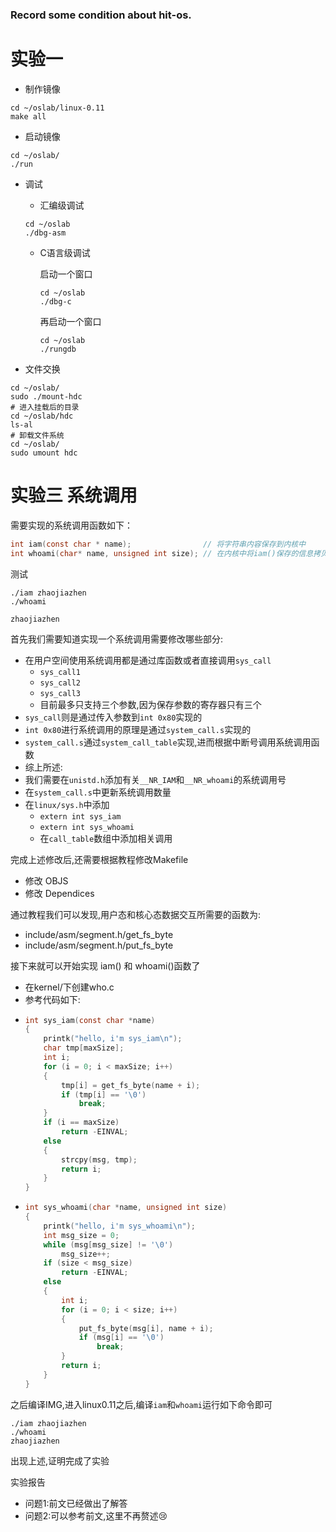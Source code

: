 ### Record some condition about hit-os.

# 实验一

- 制作镜像

```shell
cd ~/oslab/linux-0.11
make all 
```

- 启动镜像

```shell
cd ~/oslab/
./run
```

- 调试
  - 汇编级调试
  
  ```shell
  cd ~/oslab
  ./dbg-asm
  ```
  
  - C语言级调试

    启动一个窗口

    ```shell
    cd ~/oslab
    ./dbg-c
    ```
    再启动一个窗口
    ```shell
    cd ~/oslab
    ./rungdb
    ```

- 文件交换
```shell
cd ~/oslab/
sudo ./mount-hdc
# 进入挂载后的目录
cd ~/oslab/hdc
ls-al
# 卸载文件系统
cd ~/oslab/
sudo umount hdc
```


# 实验三 系统调用

需要实现的系统调用函数如下：

```c 
int iam(const char * name);                // 将字符串内容保存到内核中
int whoami(char* name, unsigned int size); // 在内核中将iam()保存的信息拷贝到指定的用户地址空间中
```

测试
```shell
./iam zhaojiazhen
./whoami

zhaojiazhen
```

首先我们需要知道实现一个系统调用需要修改哪些部分:

- 在用户空间使用系统调用都是通过库函数或者直接调用`sys_call`
  - `sys_call1`
  - `sys_call2`
  - `sys_call3`
  - 目前最多只支持三个参数,因为保存参数的寄存器只有三个
- `sys_call`则是通过传入参数到`int 0x80`实现的
- `int 0x80`进行系统调用的原理是通过`system_call.s`实现的
- `system_call.s`通过`system_call_table`实现,进而根据中断号调用系统调用函数
- 综上所述:
- 我们需要在`unistd.h`添加有关`__NR_IAM`和`__NR_whoami`的系统调用号
- 在`system_call.s`中更新系统调用数量
- 在`linux/sys.h`中添加
  - `extern int sys_iam`
  - `extern int sys_whoami`
  - 在`call_table`数组中添加相关调用

完成上述修改后,还需要根据教程修改Makefile

- 修改 OBJS
- 修改 Dependices

通过教程我们可以发现,用户态和核心态数据交互所需要的函数为:

- include/asm/segment.h/get_fs_byte
- include/asm/segment.h/put_fs_byte

接下来就可以开始实现 iam() 和 whoami()函数了

- 在kernel/下创建who.c
- 参考代码如下:
- ```c
  int sys_iam(const char *name)
  {
      printk("hello, i'm sys_iam\n");
      char tmp[maxSize];
      int i;
      for (i = 0; i < maxSize; i++)
      {
          tmp[i] = get_fs_byte(name + i);
          if (tmp[i] == '\0')
              break; 
      }
      if (i == maxSize)
          return -EINVAL;
      else
      {
          strcpy(msg, tmp); 
          return i;
      }
  }
  ```
- ```c
  int sys_whoami(char *name, unsigned int size)
  {
      printk("hello, i'm sys_whoami\n");
      int msg_size = 0;
      while (msg[msg_size] != '\0')
          msg_size++;
      if (size < msg_size)
          return -EINVAL;
      else
      {
          int i;
          for (i = 0; i < size; i++)
          {
              put_fs_byte(msg[i], name + i);
              if (msg[i] == '\0')
                  break;
          }
          return i;
      }
  }
  ```
之后编译IMG,进入linux0.11之后,编译`iam`和`whoami`运行如下命令即可
```shell
./iam zhaojiazhen
./whoami
zhaojiazhen
```
出现上述,证明完成了实验

实验报告

- 问题1:前文已经做出了解答
- 问题2:可以参考前文,这里不再赘述:cry: